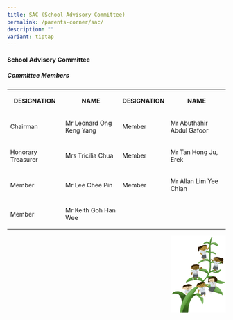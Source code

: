 ```yaml
---
title: SAC (School Advisory Committee)
permalink: /parents-corner/sac/
description: ""
variant: tiptap
---
```

<h4>School Advisory Committee</h4>
<h5><strong>Committee Members</strong></h5>
<table style="minWidth: 100px">
<colgroup>
<col>
<col>
<col>
<col>
</colgroup>
<tbody>
<tr>
<th rowspan="1" colspan="1">
<p>DESIGNATION</p>
</th>
<th rowspan="1" colspan="1">
<p>NAME</p>
</th>
<th rowspan="1" colspan="1">
<p>DESIGNATION</p>
</th>
<th rowspan="1" colspan="1">
<p>NAME</p>
</th>
</tr>
<tr>
<td rowspan="1" colspan="1">
<p>Chairman</p>
</td>
<td rowspan="1" colspan="1">
<p>Mr Leonard Ong Keng Yang</p>
</td>
<td rowspan="1" colspan="1">
<p>Member</p>
</td>
<td rowspan="1" colspan="1">
<p>Mr Abuthahir Abdul Gafoor</p>
</td>
</tr>
<tr>
<td rowspan="1" colspan="1">
<p>Honorary Treasurer</p>
</td>
<td rowspan="1" colspan="1">
<p>Mrs Tricilia Chua</p>
</td>
<td rowspan="1" colspan="1">
<p>Member</p>
</td>
<td rowspan="1" colspan="1">
<p>Mr Tan Hong Ju, Erek</p>
</td>
</tr>
<tr>
<td rowspan="1" colspan="1">
<p>Member</p>
</td>
<td rowspan="1" colspan="1">
<p>Mr Lee Chee Pin</p>
</td>
<td rowspan="1" colspan="1">
<p>Member</p>
</td>
<td rowspan="1" colspan="1">
<p>Mr Allan Lim Yee Chian</p>
</td>
</tr>
<tr>
<td rowspan="1" colspan="1">
<p>Member</p>
</td>
<td rowspan="1" colspan="1">
<p>Mr Keith Goh Han Wee</p>
</td>
<td rowspan="1" colspan="1">
<p></p>
</td>
<td rowspan="1" colspan="1">
<p></p>
</td>
</tr>
</tbody>
</table>
<div class="isomer-image-wrapper">
<img style="width:25%;float:right" height="auto" width="100%" src="/images/Small%20logo/gwps%20children%20(1).png">
</div>
<p></p>